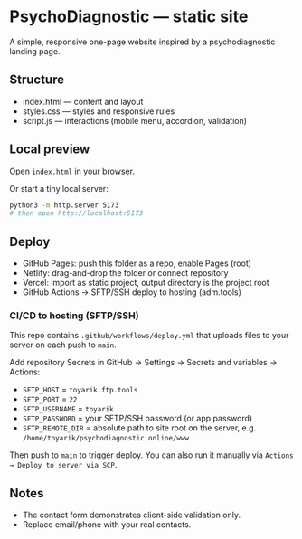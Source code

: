 # PsychoDiagnostic — static site

A simple, responsive one-page website inspired by a psychodiagnostic landing page.

## Structure

- index.html — content and layout
- styles.css — styles and responsive rules
- script.js — interactions (mobile menu, accordion, validation)

## Local preview

Open `index.html` in your browser.

Or start a tiny local server:

```bash
python3 -m http.server 5173
# then open http://localhost:5173
```

## Deploy

- GitHub Pages: push this folder as a repo, enable Pages (root)
- Netlify: drag-and-drop the folder or connect repository
- Vercel: import as static project, output directory is the project root
- GitHub Actions → SFTP/SSH deploy to hosting (adm.tools)

### CI/CD to hosting (SFTP/SSH)

This repo contains `.github/workflows/deploy.yml` that uploads files to your server on each push to `main`.

Add repository Secrets in GitHub → Settings → Secrets and variables → Actions:

- `SFTP_HOST` = `toyarik.ftp.tools`
- `SFTP_PORT` = `22`
- `SFTP_USERNAME` = `toyarik`
- `SFTP_PASSWORD` = your SFTP/SSH password (or app password)
- `SFTP_REMOTE_DIR` = absolute path to site root on the server, e.g. `/home/toyarik/psychodiagnostic.online/www`

Then push to `main` to trigger deploy. You can also run it manually via `Actions → Deploy to server via SCP`.

## Notes

- The contact form demonstrates client-side validation only.
- Replace email/phone with your real contacts.
